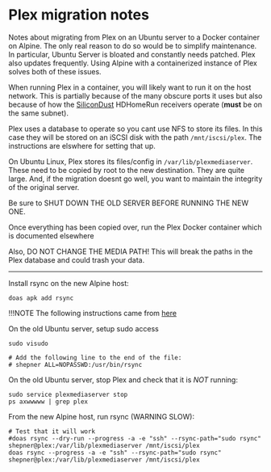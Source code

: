 # Plex migration notes

Notes about migrating from Plex on an Ubuntu server to a Docker container on Alpine.  The only real reason to do so would be to simplify maintenance. In particular, Ubuntu Server is bloated and constantly needs patched.  Plex also updates frequently.  Using Alpine with a containerized instance of Plex solves both of these issues.

When running Plex in a container, you will likely want to run it on the host network.  This is partially because of the many obscure ports it uses but also because of how the [SiliconDust](https://www.silicondust.com/) HDHomeRun receivers operate (**must** be on the same subnet).

Plex uses a database to operate so you cant use NFS to store its files.  In this case they will be stored on an iSCSI disk with the path `/mnt/iscsi/plex`.  The instructions are elswhere for setting that up.

On Ubuntu Linux, Plex stores its files/config in `/var/lib/plexmediaserver`.  These need to be copied by root to the new destination.  They are quite large.  And, if the migration doesnt go well, you want to maintain the integrity of the original server.

Be sure to SHUT DOWN THE OLD SERVER BEFORE RUNNING THE NEW ONE.

Once everything has been copied over, run the Plex Docker container which is documented elsewhere

Also, DO NOT CHANGE THE MEDIA PATH!  This will break the paths in the Plex database and could trash your data.

---

Install rsync on the new Alpine host:

``` shell
doas apk add rsync
```

!!!NOTE
  The following instructions came from [here](https://www.ustrem.org/en/articles/rsync-over-ssh-as-root-en/)

On the old Ubuntu server, setup sudo access 
``` shell
sudo visudo

# Add the following line to the end of the file:
# shepner ALL=NOPASSWD:/usr/bin/rsync
```

On the old Ubuntu server, stop Plex and check that it is *NOT* running:

``` shell
sudo service plexmediaserver stop
ps axwwwww | grep plex
```

From the new Alpine host, run rsync (WARNING SLOW):

``` shell
# Test that it will work
#doas rsync --dry-run --progress -a -e "ssh" --rsync-path="sudo rsync" shepner@plex:/var/lib/plexmediaserver /mnt/iscsi/plex
doas rsync --progress -a -e "ssh" --rsync-path="sudo rsync" shepner@plex:/var/lib/plexmediaserver /mnt/iscsi/plex
```

